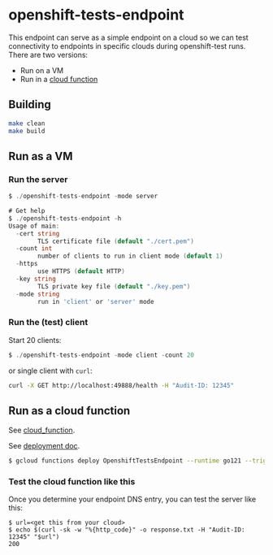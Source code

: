 # openshift-tests-endpoint

This endpoint can serve as a simple endpoint on a cloud so we can test connectivity to
endpoints in specific clouds during openshift-test runs.  There are two versions:

* Run on a VM
* Run in a [cloud function](https://cloud.google.com/functions/docs/writing/write-http-functions)

## Building

```bash
make clean
make build
```

## Run as a VM

### Run the server

```go
$ ./openshift-tests-endpoint -mode server

# Get help
$ ./openshift-tests-endpoint -h
Usage of main:
  -cert string
    	TLS certificate file (default "./cert.pem")
  -count int
    	number of clients to run in client mode (default 1)
  -https
    	use HTTPS (default HTTP)
  -key string
    	TLS private key file (default "./key.pem")
  -mode string
    	run in 'client' or 'server' mode
```

### Run the (test) client

Start 20 clients:

```go
$ ./openshift-tests-endpoint -mode client -count 20
```

or single client with `curl`:

```bash
curl -X GET http://localhost:49888/health -H "Audit-ID: 12345"
```


## Run as a cloud function

See [cloud_function](cloud_function/cloud_function.go).

See [deployment doc](https://cloud.google.com/functions/docs/deploy).

```bash
$ gcloud functions deploy OpenshiftTestsEndpoint --runtime go121 --trigger-http --allow-unauthenticated --entry-point OpenshiftTestsEndpoint
```

### Test the cloud function like this

Once you determine your endpoint DNS entry, you can test the server like this:

```
$ url=<get this from your cloud>
$ echo $(curl -sk -w "%{http_code}" -o response.txt -H "Audit-ID: 12345" "$url")
200
```